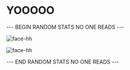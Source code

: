 <h1 align="left">YOOOOO</h1>

--- BEGIN RANDOM STATS NO ONE READS ---

![face-hh](https://github-readme-stats.vercel.app/api?username=LuckyMcDev-hh&show_icons=true&theme=tokyonight&hide=["issues"])

![face-hh](https://github-readme-stats.vercel.app/api/top-langs?username=LuckyMcDev-hh&show_icons=true&theme=tokyonight&layout=compact)

--- END RANDOM STATS NO ONE READS ---
